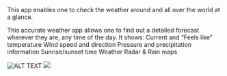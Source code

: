 This app enables one to check the weather around and all over the world at a glance. 

This accurate weather app allows one to find out a detailed forecast wherever they are, any time of the day.
It shows:
Current and “Feels like” temperature
Wind speed and direction
Pressure and precipitation information
Sunrise/sunset time
Weather Radar & Rain maps

![ALT TEXT](https://github.com/maogaja/Weather-App/issues/3#issue-2152641258)
<img src="C:\Users\maoga\Web Projects\Project-Weather App\Screen-shot\Weather App-screen shot.png">
